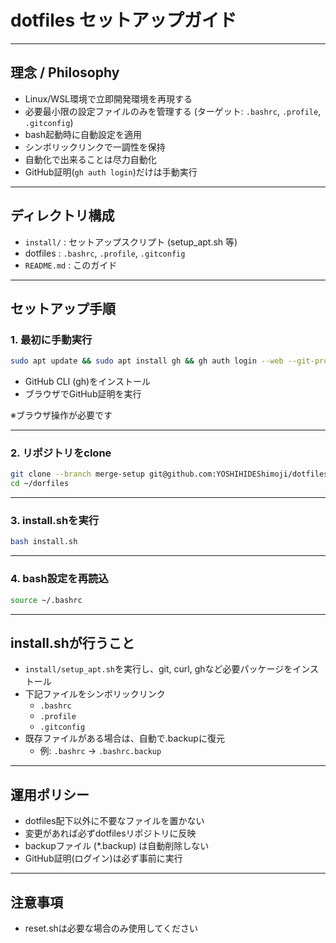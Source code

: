 # dotfiles セットアップガイド

---

## 理念 / Philosophy

- Linux/WSL環境で立即開発環境を再現する
- 必要最小限の設定ファイルのみを管理する (ターゲット: `.bashrc`, `.profile`, `.gitconfig`)
- bash起動時に自動設定を適用
- シンボリックリンクで一調性を保持
- 自動化で出来ることは尽力自動化
- GitHub証明(`gh auth login`)だけは手動実行

---

## ディレクトリ構成

- `install/` : セットアップスクリプト (setup\_apt.sh 等)
- dotfiles : `.bashrc`, `.profile`, `.gitconfig`
- `README.md` : このガイド

---

## セットアップ手順

### 1. 最初に手動実行

```bash
sudo apt update && sudo apt install gh && gh auth login --web --git-protocol ssh
```

- GitHub CLI (gh)をインストール
- ブラウザでGitHub証明を実行

※ブラウザ操作が必要です

---

### 2. リポジトリをclone

```bash
git clone --branch merge-setup git@github.com:YOSHIHIDEShimoji/dotfiles.git ~/dotfiles
cd ~/dorfiles
```

---

### 3. install.shを実行

```bash
bash install.sh
```

---

### 4. bash設定を再読込

```bash
source ~/.bashrc
```

---

## install.shが行うこと

- `install/setup_apt.sh`を実行し、git, curl, ghなど必要パッケージをインストール
- 下記ファイルをシンボリックリンク
  - `.bashrc`
  - `.profile`
  - `.gitconfig`
- 既存ファイルがある場合は、自動で.backupに復元
  - 例: `.bashrc` → `.bashrc.backup`

---

## 運用ポリシー

- dotfiles配下以外に不要なファイルを置かない
- 変更があれば必ずdotfilesリポジトリに反映
- backupファイル (\*.backup) は自動削除しない
- GitHub証明(ログイン)は必ず事前に実行

---

## 注意事項

- reset.shは必要な場合のみ使用してください


